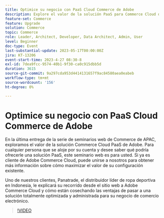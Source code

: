 ```yaml
---
title: Optimice su negocio con PaaS Cloud Commerce de Adobe
description: Explore el valor de la solución PaaS para Commerce Cloud de Adobe. Para cualquier persona que actualmente sea autoalojada y tenga curiosidad por saber lo que una solución PaaS podría ofrecerles, este seminario web es para usted.
feature-set: Commerce
feature: Upgrade
solution: Commerce
topic: Commerce
role: Leader, Architect, Developer, Data Architect, Admin, User
level: Beginner
doc-type: Event
last-substantial-update: 2023-05-17T00:00:00Z
jira: KT-13206
event-start-time: 2023-4-27 08:30-8
exl-id: 7dea9fcc-9574-40b1-9f30-ca0c915dbb5d
duration: 3615
source-git-commit: 9a297cda953d4414131657f9ac84580aea0eabeb
workflow-type: tm+mt
source-wordcount: '156'
ht-degree: 0%

---
```


# Optimice su negocio con PaaS Cloud Commerce de Adobe

En la última entrega de la serie de seminarios web de Commerce de APAC, exploramos el valor de la solución Commerce Cloud PaaS de Adobe. Para cualquier persona que se aloje por su cuenta y desee saber qué podría ofrecerle una solución PaaS, este seminario web es para usted. Si ya es cliente de Adobe Commerce Cloud, puede unirse a nosotros para obtener más información sobre cómo maximizar el valor de su configuración existente.

Uno de nuestros clientes, Panatrade, el distribuidor líder de ropa deportiva en Indonesia, le explicará su recorrido desde el sitio web a Adobe Commerce Cloud y cómo están cosechando las ventajas de pasar a una solución totalmente optimizada y administrada para su negocio de comercio electrónico.

>[!VIDEO](https://video.tv.adobe.com/v/3419132/?learn=on)
